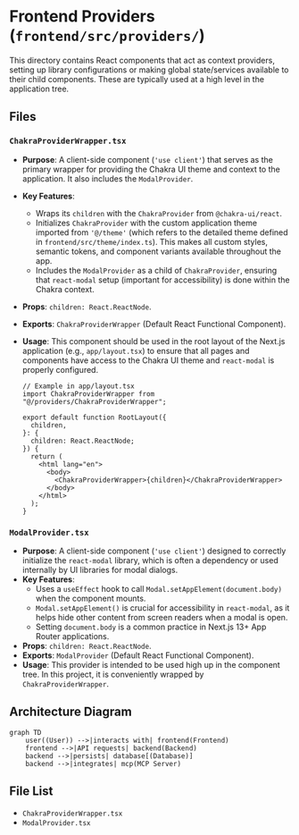 # Frontend Providers (`frontend/src/providers/`)

This directory contains React components that act as context providers, setting up library configurations or making global state/services available to their child components. These are typically used at a high level in the application tree.

## Files

### `ChakraProviderWrapper.tsx`

- **Purpose**: A client-side component (`'use client'`) that serves as the primary wrapper for providing the Chakra UI theme and context to the application. It also includes the `ModalProvider`.
- **Key Features**:
  - Wraps its `children` with the `ChakraProvider` from `@chakra-ui/react`.
  - Initializes `ChakraProvider` with the custom application theme imported from `'@/theme'` (which refers to the detailed theme defined in `frontend/src/theme/index.ts`). This makes all custom styles, semantic tokens, and component variants available throughout the app.
  - Includes the `ModalProvider` as a child of `ChakraProvider`, ensuring that `react-modal` setup (important for accessibility) is done within the Chakra context.
- **Props**: `children: React.ReactNode`.
- **Exports**: `ChakraProviderWrapper` (Default React Functional Component).
- **Usage**: This component should be used in the root layout of the Next.js application (e.g., `app/layout.tsx`) to ensure that all pages and components have access to the Chakra UI theme and `react-modal` is properly configured.

  ```tsx
  // Example in app/layout.tsx
  import ChakraProviderWrapper from "@/providers/ChakraProviderWrapper";

  export default function RootLayout({
    children,
  }: {
    children: React.ReactNode;
  }) {
    return (
      <html lang="en">
        <body>
          <ChakraProviderWrapper>{children}</ChakraProviderWrapper>
        </body>
      </html>
    );
  }
  ```

### `ModalProvider.tsx`

- **Purpose**: A client-side component (`'use client'`) designed to correctly initialize the `react-modal` library, which is often a dependency or used internally by UI libraries for modal dialogs.
- **Key Features**:
  - Uses a `useEffect` hook to call `Modal.setAppElement(document.body)` when the component mounts.
  - `Modal.setAppElement()` is crucial for accessibility in `react-modal`, as it helps hide other content from screen readers when a modal is open.
  - Setting `document.body` is a common practice in Next.js 13+ App Router applications.
- **Props**: `children: React.ReactNode`.
- **Exports**: `ModalProvider` (Default React Functional Component).
- **Usage**: This provider is intended to be used high up in the component tree. In this project, it is conveniently wrapped by `ChakraProviderWrapper`.

## Architecture Diagram
```mermaid
graph TD
    user((User)) -->|interacts with| frontend(Frontend)
    frontend -->|API requests| backend(Backend)
    backend -->|persists| database[(Database)]
    backend -->|integrates| mcp(MCP Server)
```

<!-- File List Start -->
## File List

- `ChakraProviderWrapper.tsx`
- `ModalProvider.tsx`

<!-- File List End -->



